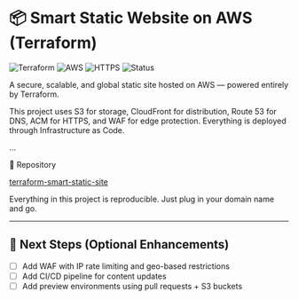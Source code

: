 
# 📦 Smart Static Website on AWS (Terraform)

![Terraform](https://img.shields.io/badge/IaC-Terraform-5C4EE5?logo=terraform)
![AWS](https://img.shields.io/badge/Cloud-AWS-232F3E?logo=amazon-aws)
![HTTPS](https://img.shields.io/badge/Secure-HTTPS-green)
![Status](https://img.shields.io/badge/Status-In_Progress-yellow)

A secure, scalable, and global static site hosted on AWS — powered entirely by Terraform.

This project uses S3 for storage, CloudFront for distribution, Route 53 for DNS, ACM for HTTPS, and WAF for edge protection. Everything is deployed through Infrastructure as Code.

...

📘 Repository

[terraform-smart-static-site](https://github.com/fkv747/terraform-smart-static-site)

Everything in this project is reproducible. Just plug in your domain name and go.

---

## 🧩 Next Steps (Optional Enhancements)

- [ ] Add WAF with IP rate limiting and geo-based restrictions
- [ ] Add CI/CD pipeline for content updates
- [ ] Add preview environments using pull requests + S3 buckets

